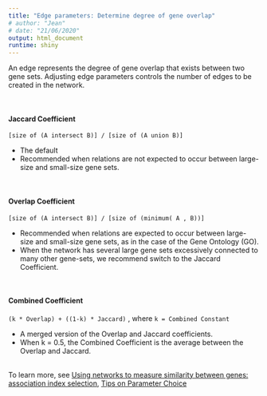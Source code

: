 ```yaml
---
title: "Edge parameters: Determine degree of gene overlap"
# author: "Jean"
# date: "21/06/2020"
output: html_document
runtime: shiny
---
```


An edge represents the degree of gene overlap that exists between two gene sets. Adjusting edge parameters controls the number of edges to be created in the network.

<br/>

#### **Jaccard Coefficient**
`[size of (A intersect B)] / [size of (A union B)]`

* The default
* Recommended when relations are not expected to occur between large-size and small-size gene sets.


<br/>

#### **Overlap Coefficient**
`[size of (A intersect B)] / [size of (minimum( A , B))]`

* Recommended when relations are expected to occur between large-size and small-size gene sets, as in the case of the Gene Ontology (GO).
* When the network has several large gene sets excessively connected to many other gene-sets, we recommend switch to the Jaccard Coefficient.


<br/>


#### **Combined Coefficient**
`(k * Overlap) + ((1-k) * Jaccard)`
, where `k = Combined Constant`

* A merged version of the Overlap and Jaccard coefficients.
* When k = 0.5, the Combined Coefficient is the average between the Overlap and Jaccard.


<br/>
To learn more, see <a href="https://pubmed.ncbi.nlm.nih.gov/24296474/" target="_blank">Using networks to measure similarity between genes: association index selection</a>, <a href="https://enrichmentmap.readthedocs.io/en/latest/Parameters.html" target="_blank">Tips on Parameter Choice</a>
